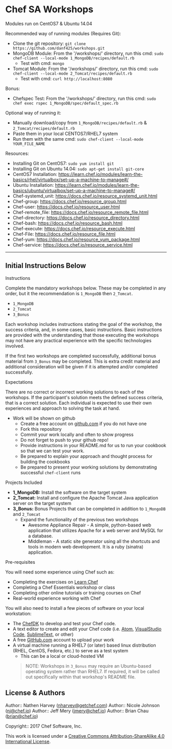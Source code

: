 
# Chef SA Workshops

Modules run on CentOS7 & Ubuntu 14.04

Recommended way of running modules (Requires Git): 
* Clone the git repository: `git clone https://github.com/danf425/workshops.git`
* MongoDB Module: From the '/workshops/' directory, run this cmd: `sudo chef-client --local-mode 1_MongoDB/recipes/default.rb`
  * Test with cmd: `mongo`
* Tomcat Module: From the '/workshops/' directory, run this cmd: `sudo chef-client --local-mode 2_Tomcat/recipes/default.rb`
  * Test with cmd: `curl http://localhost:8080`

Bonus:
* Chefspec Test: From the '/workshops/' directory, run this cmd: `sudo chef exec rspec 1_MongoDB/spec/default_spec.rb`

Optional way of running it:
* Manually download/copy from `1_MongoDB/recipes/default.rb` & `2_Tomcat/recipes/default.rb`
* Paste them in your local CENTOS7/RHEL7 system
* Run them with the same cmd: `sudo chef-client --local-mode YOUR_FILE_NAME`


Resources: 
* Installing Git on CentOS7: `sudo yum install git`
* Installing Git on Ubuntu 14.04: `sudo apt-get install git-core`
* CentOS7 Installation: https://learn.chef.io/modules/learn-the-basics/rhel/virtualbox/set-up-a-machine-to-manage#/
* Ubuntu Installation: https://learn.chef.io/modules/learn-the-basics/ubuntu/virtualbox/set-up-a-machine-to-manage#/
* Chef-systemd_unit: https://docs.chef.io/resource_systemd_unit.html
* Chef-group: https://docs.chef.io/resource_group.html
* Chef-user: https://docs.chef.io/resource_user.html
* Chef-remote_file: https://docs.chef.io/resource_remote_file.html
* Chef-directory: https://docs.chef.io/resource_directory.html
* Chef-bash: https://docs.chef.io/resource_bash.html
* Chef-execute: https://docs.chef.io/resource_execute.html
* Chef-File: https://docs.chef.io/resource_file.html
* Chef-yum: https://docs.chef.io/resource_yum_package.html
* Chef-service: https://docs.chef.io/resource_service.html





----------------------------------------------------------------------------------------------------------------------------------------
Initial Instructions Below
----------------------------------------------------------------------------------------------------------------------------------------




Instructions

Complete the mandatory workshops below. These may be completed in any order, but it the recommendation is `1_MongoDB` then `2_Tomcat`.

* `1_MongoDB`
* `2_Tomcat`
* `3_Bonus`

Each workshop includes instructions stating the goal of the workshop, the success criteria, and, in some cases, basic instructions.  Basic instructions are provided with the understanding that those executing the workshops may not have any practical experience with the specific technologies involved.

If the first two workshops are completed successfully, additional bonus material from `3_Bonus` may be completed.  This is extra credit material and additional consideration will be given if it is attempted and/or completed successfully.

Expectations

There are no correct or incorrect working solutions to each of the workshops.  If the participant's solution meets the defined success criteria, that is a correct solution.  Each individual is expected to use their own experiences and approach to solving the task at hand.

* Work will be shown on github
  * Create a free account on [github.com](https://github.com) if you do not have one
  * Fork this repository
  * Commit your work locally and often to show progress
  * Do not forget to push to your github repo!
  * Provide instructions in your README.md for us to run your cookbook so that we can test your work.
  * Be prepared to explain your approach and thought process for building the cookbooks
  * Be prepared to present your working solutions by demonstrating successful `chef-client` runs

Projects Included

* **1_MongoDB:**  Install the software on the target system
* **2_Tomcat:**  Install and configure the Apache Tomcat Java application server on the target system
* **3_Bonus:**  Bonus Projects that can be completed in addition to `1_MongoDB` and `2_Tomcat`
  * Expand the functionality of the previous two workshops
    * Awesome Appliance Repair - A simple, python-based web application that utilizes Apache for a web server and MySQL for a database.
    * Middleman - A static site generator using all the shortcuts and tools in modern web development. It is a ruby (sinatra) application.

Pre-requisites

You will need some experience using Chef such as:

* Completing the exercises on [Learn Chef](http://learn.chef.io)
* Completing a Chef Essentials workshop or class
* Completing other online tutorials or training courses on Chef
* Real-world experience working with Chef

You will also need to install a few pieces of software on your local workstation:

* The [ChefDK](https://downloads.chef.io/chefdk) to develop and test your Chef code.
* A text editor to create and edit your Chef code (i.e. [Atom](https://atom.io), [VisualStudio Code](https://code.visualstudio.com), [SublimeText](https://www.sublimetext.com), or other)
* A free [GitHub.com](https://github.com) account to upload your work
* A virtual machine running a RHEL7 (or later) based linux distribution (RHEL, CentOS, Fedora, etc.) to serve as a test system
  * This can be a local or cloud-hosted VM
  >NOTE: Workshops in `3_Bonus` may require an Ubuntu-based operating system rather than RHEL7.  If required, it will be called out specifically within that workshop's README file.


## License & Authors

Author:: Nathen Harvey (<nharvey@getchef.com>)
Author:: Nicole Johnson (<nj@chef.io>)
Author:: Jeff Mery (<jmery@chef.io>)
Author:: Brian Chau (<brian@chef.io>)

Copyright:: 2017 Chef Software, Inc.

This work is licensed under a [Creative Commons Attribution-ShareAlike 4.0 International License](http://creativecommons.org/licenses/by-sa/4.0/).
